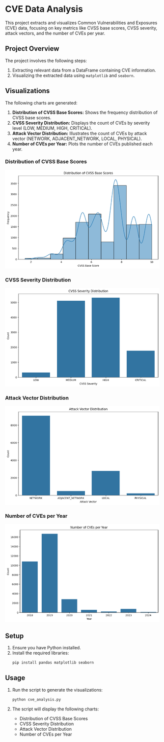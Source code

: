 # CVE Data Analysis

This project extracts and visualizes Common Vulnerabilities and Exposures (CVE) data, focusing on key metrics like CVSS base scores, CVSS severity, attack vectors, and the number of CVEs per year.

## Project Overview

The project involves the following steps:
1. Extracting relevant data from a DataFrame containing CVE information.
2. Visualizing the extracted data using `matplotlib` and `seaborn`.

## Visualizations

The following charts are generated:
1. **Distribution of CVSS Base Scores:** Shows the frequency distribution of CVSS base scores.
2. **CVSS Severity Distribution:** Displays the count of CVEs by severity level (LOW, MEDIUM, HIGH, CRITICAL).
3. **Attack Vector Distribution:** Illustrates the count of CVEs by attack vector (NETWORK, ADJACENT_NETWORK, LOCAL, PHYSICAL).
4. **Number of CVEs per Year:** Plots the number of CVEs published each year.

### Distribution of CVSS Base Scores
![distribution_of_cvss_base_scores](distribution_of_cvss_base_scores.png)

### CVSS Severity Distribution
![cvss_severity_distribution](cvss_severity_distribution.png)

### Attack Vector Distribution
![attack_vector_distribution](attack_vector_distribution.png)

### Number of CVEs per Year
![number_of_cves_per_year](number_of_cves_per_year.png)

## Setup

1. Ensure you have Python installed.
2. Install the required libraries:
    ```bash
    pip install pandas matplotlib seaborn
    ```

## Usage

1. Run the script to generate the visualizations:
    ```python
    python cve_analysis.py
    ```

2. The script will display the following charts:
    - Distribution of CVSS Base Scores
    - CVSS Severity Distribution
    - Attack Vector Distribution
    - Number of CVEs per Year

